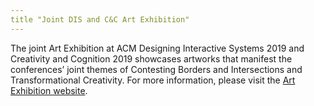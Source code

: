 ```yaml
---
title "Joint DIS and C&C Art Exhibition"
---
```



The joint Art Exhibition at ACM Designing Interactive Systems 2019 and Creativity and Cognition 2019 showcases artworks that manifest the conferences’ joint themes of Contesting Borders and Intersections and Transformational Creativity. 
For more information, please visit the [Art Exhibition website](https://ecologiesoftransformation.ucsd.edu/).
